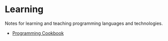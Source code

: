 # Learning

Notes for learning and teaching programming languages and technologies.

* [Programming Cookbook](languages/cookbook/README.md)
